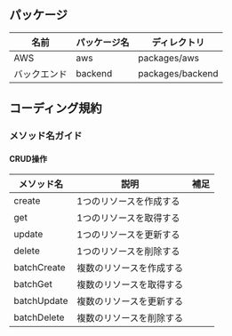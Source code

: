 ## パッケージ

| 名前 | パッケージ名 | ディレクトリ |
| --- | --- | --- | 
| AWS | aws | packages/aws |
| バックエンド | backend | packages/backend |

## コーディング規約

### メソッド名ガイド

#### CRUD操作

| メソッド名 | 説明  | 補足 |
| --- | --- | --- |
| create | 1つのリソースを作成する | | 
| get | 1つのリソースを取得する | |
| update | 1つのリソースを更新する | |
| delete | 1つのリソースを削除する | |  
| batchCreate | 複数のリソースを作成する | | 
| batchGet | 複数のリソースを取得する | | 
| batchUpdate | 複数のリソースを更新する | | 
| batchDelete | 複数のリソースを削除する | | 
